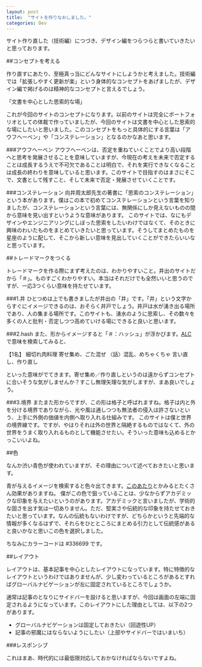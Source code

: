 ```yaml
---
layout: post
title:  "サイトを作りなおしました。"
categories: Dev
---
```


サイト作り直した（技術編）につづき、デザイン編をつらつらと書いていきたいと思っております。

##コンセプトを考える

作り直すにあたり、至極真っ当にどんなサイトにしようかと考えました。技術編では「拡張しやすく更新が楽」という身体的なコンセプトをあげましたが、デザイン編で掲げるのは精神的なコンセプトと言えるでしょう。

「文書を中心とした思索的な場」

これが今回のサイトのコンセプトになります。以前のサイトは完全にポートフォリオとしての体裁で作っていましたが、今回のサイトは文書を中心とした思索的な場にしたいと思いました。このコンセプトをもっと具体的にする言葉は「アウフヘーベン」や「コンステレーション」となるのかなあと思います。

###アウフヘーベン
アウフヘーベンは、否定を重ねていくことでより高い段階へと思考を発展させることを意味していますが、今現在の考えを未来で否定することは成長するうえで不可欠であることは明白で、それを実行できなくなることは成長の終わりを意味していると思います。このサイトで目指すのはまさにそこで、文書として残すこと、そして未来で否定・発展させていくことです。

###コンステレーション
向井周太郎先生の著書に「思索のコンステレーション」という本があります。僕はこの本で初めてコンステレーションという言葉を知りましたが、コンステレーションという言葉には、無関係にしか見えないものの間から意味を見い出すというような意味があります。
このサイトでは、なにもデザインやエンジニアリングにしぼった思索をしたいわけではなくて、そのときに興味のわいたものをまとめていきたいと思っています。そうしてまとめたものを星座のように配して、そこから新しい意味を見出していくことができたらいいなと思っています。


##トレードマークをつくる

トレードマークを作る際にまず考えたのは、わかりやすいこと。井出のサイトだから「＃」。ものすごくわかりやすい。本当はそれだけでも全然いいと思うのですが、一応3つくらい意味を持たせています。

###1.井
ひとつめは上でも書きましたが井出の「井」です。「井」という文字からすぐにイメージできるのは、おそらく井戸でしょう。井戸は水が湧き出る場所であり、人の集まる場所です。このサイトも、湧水のように思索し、その数々を多くの人と批判・否定しつつ高めていける場にできると良いと思います。

###2.hash
また、形からイメージすると「＃：ハッシュ」が浮かびます。[ALC](http://eow.alc.co.jp/search?q=hash)で意味を検索してみると、

>
【1名】
細切れ肉料理
寄せ集め、ごた混ぜ
〈話〉混乱、めちゃくちゃ
言い直し、作り直し

といった意味がでてきます。寄せ集め／作り直しというのは遠からずコンセプトに合いそうな気がしませんか？すこし無理矢理な気がしますが、まあ良いでしょう。

###3.境界
またまた形からですが、この形は格子と呼ばれますね。格子は内と外を分ける境界でありながら、光や風は通しつつも無法者の侵入は許さないという、上手に外側の価値を内側へ取り入れる仕組みです。
このサイトは僕と世界の境界線です。ですが、やはりそれは外の世界と隔絶するものではなくて、外の世界をうまく取り入れるものとして機能させたい。そういった意味も込めるとかっこいいよね。


##色

なんか渋い青色が使われていますが、その理由について述べておきたいと思います。

青が与えるイメージを検索すると色々出てきます。[このあたり](http://creators-manual.com/blue27/)とかみるとたくさん効果がありますね。
僕がこの色で狙っていることは、少なからずアカデミックな印象を与えたいというのがあります。アカデミックと言いましたが、学術的な固さを出す気は一切ありません。ただ、堅実さや伝統的な印象を持たせておきたいと思っています。なんの伝統もないわけですが、どちらかというと先端的な情報が多くなるはずで、それらをひとところにまとめる引力として伝統感があると良いかなと思いこの色を選択しました。

ちなみにカラーコードは #336699 です。

##レイアウト

レイアウトは、基本記事を中心としたレイアウトになっています。特に特徴的なレイアウトというわけではありませんが、少し変わっているところがあるとすればグローバルナビゲーションが左に固定されているところでしょうか。

通常は記事のとなりにサイドバーを設けると思いますが、今回は画面の左端に固定されるようになっています。このレイアウトにした理由としては、以下の2つがあります。

* グローバルナビゲーションは固定しておきたい（回遊性UP）
* 記事の邪魔にはならないようにしたい（上部やサイドバーではいまいち）


###レスポンシブ

これはまあ、時代的には最低限対応しておかなければならないですよね。

